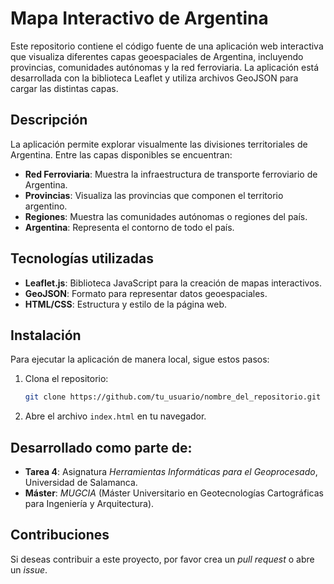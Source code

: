 # Mapa Interactivo de Argentina

Este repositorio contiene el código fuente de una aplicación web interactiva que visualiza diferentes capas geoespaciales de Argentina, incluyendo provincias, comunidades autónomas y la red ferroviaria. La aplicación está desarrollada con la biblioteca Leaflet y utiliza archivos GeoJSON para cargar las distintas capas.

## Descripción

La aplicación permite explorar visualmente las divisiones territoriales de Argentina. Entre las capas disponibles se encuentran:

- **Red Ferroviaria**: Muestra la infraestructura de transporte ferroviario de Argentina.
- **Provincias**: Visualiza las provincias que componen el territorio argentino.
- **Regiones**: Muestra las comunidades autónomas o regiones del país.
- **Argentina**: Representa el contorno de todo el país.

## Tecnologías utilizadas

- **Leaflet.js**: Biblioteca JavaScript para la creación de mapas interactivos.
- **GeoJSON**: Formato para representar datos geoespaciales.
- **HTML/CSS**: Estructura y estilo de la página web.

## Instalación

Para ejecutar la aplicación de manera local, sigue estos pasos:

1. Clona el repositorio:

   ```bash
   git clone https://github.com/tu_usuario/nombre_del_repositorio.git
   ```

2. Abre el archivo `index.html` en tu navegador.

## Desarrollado como parte de:

- **Tarea 4**: Asignatura *Herramientas Informáticas para el Geoprocesado*, Universidad de Salamanca.
- **Máster**: *MUGCIA* (Máster Universitario en Geotecnologías Cartográficas para Ingeniería y Arquitectura).

## Contribuciones

Si deseas contribuir a este proyecto, por favor crea un *pull request* o abre un *issue*.
